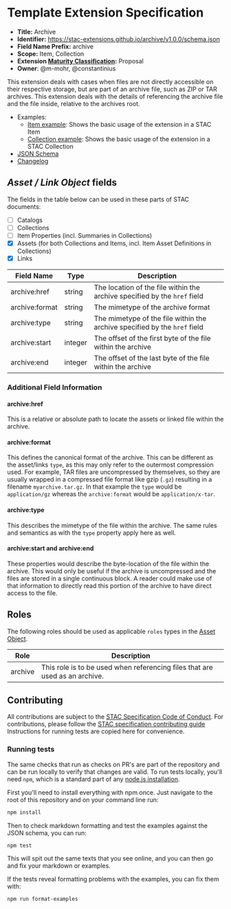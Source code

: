 # Template Extension Specification

- **Title:** Archive
- **Identifier:** <https://stac-extensions.github.io/archive/v1.0.0/schema.json>
- **Field Name Prefix:** archive
- **Scope:** Item, Collection
- **Extension [Maturity Classification](https://github.com/radiantearth/stac-spec/tree/master/extensions/README.md#extension-maturity):** Proposal
- **Owner**: @m-mohr, @constantinius

This extension deals with cases when files are not directly accessible on their
respective storage, but are part of an archive file, such as ZIP or TAR archives.
This extension deals with the details of referencing the archive file and the file inside,
relative to the archives root.

- Examples:
  - [Item example](examples/item.json): Shows the basic usage of the extension in a STAC Item
  - [Collection example](examples/collection.json): Shows the basic usage of the extension in a STAC Collection
- [JSON Schema](json-schema/schema.json)
- [Changelog](./CHANGELOG.md)

## *Asset / Link Object* fields

The fields in the table below can be used in these parts of STAC documents:
- [ ] Catalogs
- [ ] Collections
- [ ] Item Properties (incl. Summaries in Collections)
- [x] Assets (for both Collections and Items, incl. Item Asset Definitions in Collections)
- [x] Links

| Field Name           | Type                      | Description |
| -------------------- | ------------------------- | ----------- |
| archive:href         | string                    | The location of the file within the archive specified by the `href` field |
| archive:format       | string                    | The mimetype of the archive format |
| archive:type         | string                    | The mimetype of the file within the archive specified by the `href` field |
| archive:start        | integer                   | The offset of the first byte of the file within the archive |
| archive:end          | integer                   | The offset of the last byte of the file within the archive |

### Additional Field Information

#### archive:href

This is a relative or absolute path to locate the assets or linked file within the archive.

#### archive:format

This defines the canonical format of the archive. This can be different as the
asset/links `type`, as this may only refer to the outermost compression used.
For example, TAR files are uncompressed by themselves, so they are usually
wrapped in a compressed file format like gzip (`.gz`) resulting in a filename
`myarchive.tar.gz`. In that example the `type` would be `application/gz` whereas
the `archive:format` would be `application/x-tar`.

#### archive:type

This describes the mimetype of the file within the archive. The same rules and
semantics as with the `type` property apply here as well.

#### archive:start and archive:end

These properties would describe the byte-location of the file within the
archive. This would only be useful if the archive is uncompressed and the files
are stored in a single continuous block. A reader could make use of that
information to directly read this portion of the archive to have direct access
to the file.

## Roles

The following roles should be used as applicable `roles` types in the
[Asset Object](https://github.com/radiantearth/stac-spec/tree/master/item-spec/item-spec.md#asset-object).

| Role                | Description |
| ------------------- | ----------- |
| archive             | This role is to be used when referencing files that are used as an archive. |

## Contributing

All contributions are subject to the
[STAC Specification Code of Conduct](https://github.com/radiantearth/stac-spec/blob/master/CODE_OF_CONDUCT.md).
For contributions, please follow the
[STAC specification contributing guide](https://github.com/radiantearth/stac-spec/blob/master/CONTRIBUTING.md) Instructions
for running tests are copied here for convenience.

### Running tests

The same checks that run as checks on PR's are part of the repository and can be run locally to verify that changes are valid.
To run tests locally, you'll need `npm`, which is a standard part of any [node.js installation](https://nodejs.org/en/download/).

First you'll need to install everything with npm once. Just navigate to the root of this repository and on
your command line run:
```bash
npm install
```

Then to check markdown formatting and test the examples against the JSON schema, you can run:
```bash
npm test
```

This will spit out the same texts that you see online, and you can then go and fix your markdown or examples.

If the tests reveal formatting problems with the examples, you can fix them with:
```bash
npm run format-examples
```
